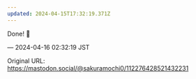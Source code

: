 ```yaml
---
updated: 2024-04-15T17:32:19.371Z
---
```


<p>Done! 📸</p>

&mdash; 2024-04-16 02:32:19 JST

Original URL: https://mastodon.social/@sakuramochi0/112276428521432231
